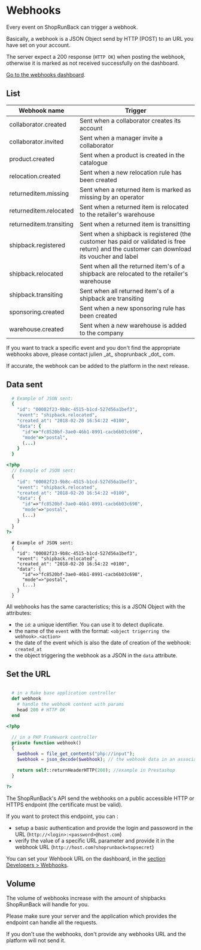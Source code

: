 # Webhooks

Every event on ShopRunBack can trigger a webhook.

Basically, a webhook is a JSON Object send by HTTP (POST) to an URL you have set on your account.

The server expect a 200 response (`HTTP OK`) when posting the webhook, otherwise it is marked as not received successfully on the dashboard.

[Go to the webhooks dashboard](https://dashboard.shoprunback.com/en/webhooks).


## List


| Webhook name | Trigger |
|--------------|---------|
| collaborator.created     | Sent when a collaborator creates its account |
| collaborator.invited     | Sent when a manager invite a collaborator |
| product.created          | Sent when a product is created in the catalogue |
| relocation.created       | Sent when a new relocation rule has been created |
| returneditem.missing     | Sent when a returned item is marked as missing by an operator |
| returneditem.relocated   | Sent when a returned item is relocated to the retailer's warehouse |
| returneditem.transiting  | Sent when a returned item is transitting |
| shipback.registered            | Sent when a shipback is registered (the customer has paid or validated is free return) and the customer can download its voucher and label |
| shipback.relocated       | Sent when all the returned item's of a shipback are relocated to the retailer's warehouse |
| shipback.transiting      | Sent when all returned item's of a shipback are transiting |
| sponsoring.created       | Sent when a new sponsoring rule has been created |
| warehouse.created        | Sent when a new warehouse is added to the company |

 <aside class="notice">
  If you want to track a specific event and you don't find the appropriate webhooks above, please contact julien _at_ shoprunback _dot_ com.

  If accurate, the webhook can be added to the platform in the next release.
</aside>

## Data sent


```ruby
  # Example of JSON sent:
  {
    "id": "00082f23-9b8c-4515-b1cd-527d56a1bef3",
    "event": "shipback.relocated",
    "created_at": "2018-02-20 16:54:22 +0100",
    "data": {
      "id"=>"fc8520bf-3ae0-46b1-8991-cacb6b03c698",
      "mode"=>"postal",
      (...)
    }
  }
```

```php
<?php
  // Example of JSON sent:
  {
    "id": "00082f23-9b8c-4515-b1cd-527d56a1bef3",
    "event": "shipback.relocated",
    "created_at": "2018-02-20 16:54:22 +0100",
    "data": {
      "id"=>"fc8520bf-3ae0-46b1-8991-cacb6b03c698",
      "mode"=>"postal",
      (...)
    }
  }
?>
```

```shell
  # Example of JSON sent:
  {
    "id": "00082f23-9b8c-4515-b1cd-527d56a1bef3",
    "event": "shipback.relocated",
    "created_at": "2018-02-20 16:54:22 +0100",
    "data": {
      "id"=>"fc8520bf-3ae0-46b1-8991-cacb6b03c698",
      "mode"=>"postal",
      (...)
    }
  }
```

All webhooks has the same caracteristics; this is a JSON Object with the attributes:

* the `id`: a unique identifier. You can use it to detect duplicate.
* the name of the `event` with the format: `<object trigerring the webhook>.<action>`
* the date of the event which is also the date of creation of the webhook: `created_at`
* the object triggering the webhook as a JSON in the `data` attribute.


## Set the URL

```ruby

  # in a Rake base application controller
  def webhook
    # handle the webhook content with params
    head 200 # HTTP OK
  end
```

```php
<?php

  // in a PHP Framework controller
  private function webhook()
  {
    $webhook = file_get_contents("php://input");
    $webhook = json_decode($webhook); // the webhook data in an associative array

    return self::returnHeaderHTTP(200); //example in Prestashop
  }

?>
```

The ShopRunBack's API send the webhooks on a public accessible HTTP or HTTPS endpoint (the certificate must be valid).

If you want to protect this endpoint, you can :

* setup a basic authentication and provide the login and passoword in the URL (`http://<login>:<password>@host.com`)
* verify the value of a specific URL parameter and provide it in the webhook URL (`http://host.com?shoprunback=topsecret`)

You can set your Wehbook URL on the dashboard, in the [section Developers > Webhooks](https://dashboard.shoprunback.com/webhooks/edit).

## Volume

The volume of webhooks increase with the amount of shipbacks ShopRunBack will handle for you.

Please make sure your server and the application which provides the endpoint can handle all the requests.

If you don't use the webhooks, don't provide any webhooks URL and the platform will not send it.

